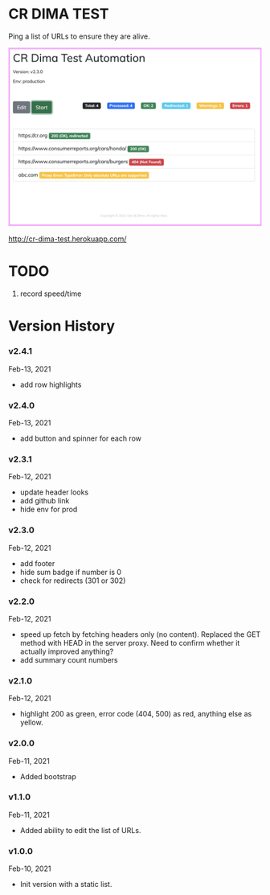 # CR DIMA TEST

Ping a list of URLs to ensure they are alive.

![example](docs/sample.png)

http://cr-dima-test.herokuapp.com/

# TODO

1. record speed/time

# Version History

### v2.4.1
Feb-13, 2021
* add row highlights

### v2.4.0
Feb-13, 2021
* add button and spinner for each row

### v2.3.1
Feb-12, 2021
* update header looks
* add github link
* hide env for prod

### v2.3.0
Feb-12, 2021
* add footer
* hide sum badge if number is 0
* check for redirects (301 or 302)

### v2.2.0
Feb-12, 2021
* speed up fetch by fetching headers only (no content). Replaced the GET method with HEAD in the server proxy. Need to confirm whether it actually improved anything?
* add summary count numbers

### v2.1.0
Feb-12, 2021
* highlight 200 as green, error code (404, 500) as red, anything else as yellow.

### v2.0.0
Feb-11, 2021
* Added bootstrap

### v1.1.0
Feb-11, 2021
* Added ability to edit the list of URLs.

### v1.0.0
Feb-10, 2021
* Init version with a static list.
